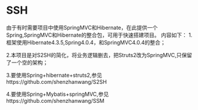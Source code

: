 # SSH
由于有时需要项目中使用SpringMVC和Hibernate，在此提供一个Spring,SpringMVC和Hibernate的整合包，可用于快速搭建项目。
内容如下：
1.框架使用Hibernate4.3.5,Spring4.0.4，和SpringMVC4.0.4的整合；

2.本项目是对S2SH的简化，将业务逻辑删去，把Struts2改为SpringMVC,只保留了一个空的架构；

3.要使用Spring+hibernate+struts2,参见https://github.com/shenzhanwang/S2SH

4.要使用Spring+Mybatis+springMVC,参见https://github.com/shenzhanwang/SSM
